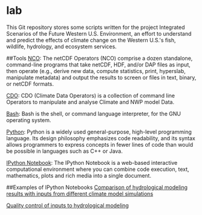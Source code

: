 lab
===
This Git repository stores some scripts written for the project Integrated Scenarios of the Future Western U.S. Environment, 
an effort to understand and predict the effects of climate change on the Western U.S.'s fish, wildlife, hydrology, and ecosystem 
services.

##Tools
[NCO][1]: The netCDF Operators (NCO) comprise a dozen standalone, command-line programs that take netCDF, HDF, and/or DAP files as 
input, then operate (e.g., derive new data, compute statistics, print, hyperslab, manipulate metadata) and output the results 
to screen or files in text, binary, or netCDF formats.

[CDO][2]: CDO (Climate Data Operators) is a collection of command line Operators to manipulate and analyse Climate and NWP model 
Data.

[Bash][3]: Bash is the shell, or command language interpreter, for the GNU operating system. 

[Python][4]: Python is a widely used general-purpose, high-level programming language. Its design philosophy emphasizes 
code readability, and its syntax allows programmers to express concepts in fewer lines of code than would be possible in languages
such as C++ or Java.

[IPython Notebook][5]: The IPython Notebook is a web-based interactive computational environment where you can combine code execution, 
text, mathematics, plots and rich media into a single document.

##Examples of IPython Notebooks
[Comparison of hydrological modeling results with inputs from different climate model simulations][6]

[Quality control of inputs to hydrological modeling][7]

[1]:http://nco.sourceforge.net
[2]:https://code.zmaw.de/projects/cdo
[3]:http://www.gnu.org/software/bash/
[4]:https://www.python.org
[5]:http://ipython.org/notebook.html
[6]:http://nbviewer.ipython.org/github/jiaweih/lab/blob/master/notebooks/timeseries_meeting_two_models.ipynb
[7]:http://nbviewer.ipython.org/github/jiaweih/lab/blob/master/notebooks/qualityControl/Livneh%2014.ipynb
